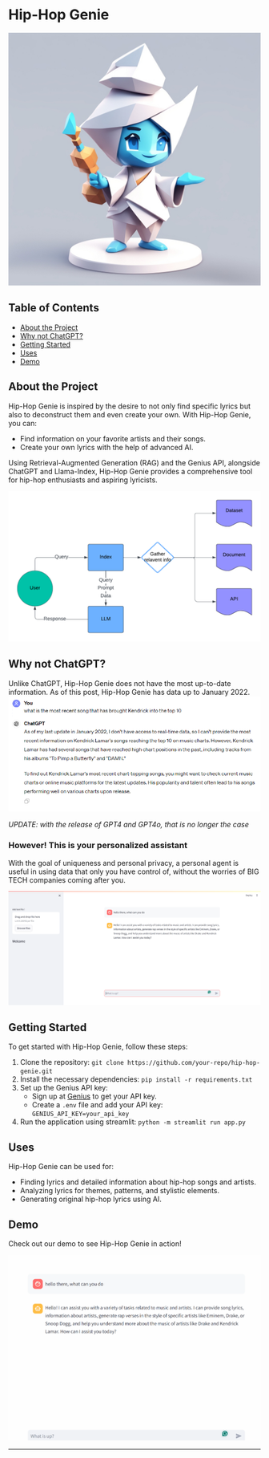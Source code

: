 # Hip-Hop Genie

![Hip-Hop Genie Banner](content/genie_banner.jpg)

## Table of Contents
- [About the Project](#about-the-project)
- [Why not ChatGPT?](#why-not-chatgpt)
- [Getting Started](#getting-started)
- [Uses](#uses)
- [Demo](#demo)

## About the Project
Hip-Hop Genie is inspired by the desire to not only find specific lyrics but also to deconstruct them and even create your own. With Hip-Hop Genie, you can:
- Find information on your favorite artists and their songs.
- Create your own lyrics with the help of advanced AI.

Using Retrieval-Augmented Generation (RAG) and the Genius API, alongside ChatGPT and Llama-Index, Hip-Hop Genie provides a comprehensive tool for hip-hop enthusiasts and aspiring lyricists.

![test](content/Flowchart.png)

## Why not ChatGPT?
Unlike ChatGPT, Hip-Hop Genie does not have the most up-to-date information. As of this post, Hip-Hop Genie has data up to January 2022.
![proof](content/chatdoesnotGPT.PNG)

*UPDATE: with the release of GPT4 and GPT4o, that is no longer the case*

### However! This is your personalized assistant
With the goal of uniqueness and personal privacy, a personal agent is useful in using data that only you have control of, without the worries of BIG TECH companies coming after you.

![What can you do](content/intro.png)

## Getting Started
To get started with Hip-Hop Genie, follow these steps:
1. Clone the repository: `git clone https://github.com/your-repo/hip-hop-genie.git`
2. Install the necessary dependencies: `pip install -r requirements.txt`
3. Set up the Genius API key: 
   - Sign up at [Genius](https://genius.com/developers) to get your API key.
   - Create a `.env` file and add your API key: `GENIUS_API_KEY=your_api_key`
4. Run the application using streamlit: `python -m streamlit run app.py`

## Uses
Hip-Hop Genie can be used for:
- Finding lyrics and detailed information about hip-hop songs and artists.
- Analyzing lyrics for themes, patterns, and stylistic elements.
- Generating original hip-hop lyrics using AI.

## Demo
Check out our demo to see Hip-Hop Genie in action!

![Hip-Hop Genie Demo GIF](content/test.gif)


---

